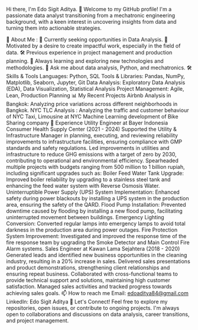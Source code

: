 Hi there, I'm Edo Sigit Aditya. 👋
Welcome to my GitHub profile! I'm a passionate data analyst transitioning from a mechatronic engineering background, with a keen interest in uncovering insights from data and turning them into actionable strategies.

🚀 About Me : 
  💼 Currently seeking opportunities in Data Analysis.
  🎯 Motivated by a desire to create impactful work, especially in the field of data.
  🛠️ Previous experience in project management and production planning.
  🌱 Always learning and exploring new technologies and methodologies.
  💬 Ask me about data analysis, Python, and mechatronics.
🛠 Skills & Tools
  Languages: Python, SQL
  Tools & Libraries: Pandas, NumPy, Matplotlib, Seaborn, Jupyter, Git
  Data Analysis: Exploratory Data Analysis (EDA), Data Visualization, Statistical Analysis
  Project Management: Agile, Lean, Production Planning
📊 My Recent Projects
  Airbnb Analysis in Bangkok: Analyzing price variations across different neighborhoods in Bangkok.
  NYC TLC Analysis : Analyzing the traffic and customer behaviour of NYC Taxi, Limousine at NYC 
  Machine Learning development of Bike Sharing company
💼 Experience
  Utility Engineer at Bayer Indonesia Consumer Health Supply Center (2021 - 2024)
    Supported the Utility & Infrastructure Manager in planning, executing, and reviewing reliability improvements to infrastructure facilities, ensuring compliance with GMP standards and safety regulations.
    Led improvements in utilities and infrastructure to reduce GHG emissions with a target of zero by 2030, contributing to operational and environmental efficiency.
    Spearheaded multiple projects with budgets ranging from 500 million to 1 billion rupiah, including significant upgrades such as:
    Boiler Feed Water Tank Upgrade: Improved boiler reliability by upgrading to a stainless steel tank and enhancing the feed water system with Reverse Osmosis Water.
    Uninterruptible Power Supply (UPS) System Implementation: Enhanced safety during power blackouts by installing a UPS system in the production area, ensuring the safety of the QARD.
    Flood Pump Installation: Prevented downtime caused by flooding by installing a new flood pump, facilitating uninterrupted movement between buildings.
    Emergency Lighting Conversion: Converted regular lamps into emergency lamps to avoid total darkness in the production area during power outages.
    Fire Protection System Improvement: Investigated and improved the response time of the fire response team by upgrading the Smoke Detector and Main Control Fire Alarm systems.
  Sales Engineer at Kawan Lama Sejahtera (2018 - 2020)
    Generated leads and identified new business opportunities in the cleaning industry, resulting in a 20% increase in sales.
    Delivered sales presentations and product demonstrations, strengthening client relationships and ensuring repeat business.
    Collaborated with cross-functional teams to provide technical support and solutions, maintaining high customer satisfaction.
    Managed sales activities and tracked progress towards achieving sales goals.
📫 How to reach me
Email: edoaditya84@gmail.com
LinkedIn: Edo Sigit Aditya
🌟 Let's Connect!
Feel free to explore my repositories, open issues, or contribute to ongoing projects. I'm always open to collaborations and discussions on data analysis, career transitions, and project management.

<!---
eaditya99/eaditya99 is a ✨ special ✨ repository because its `README.md` (this file) appears on your GitHub profile.
You can click the Preview link to take a look at your changes.
--->

